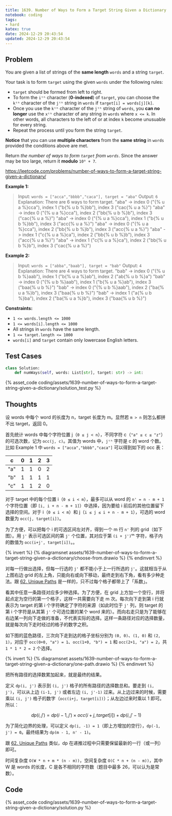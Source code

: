 ```yaml
---
title: 1639. Number of Ways to Form a Target String Given a Dictionary
notebook: coding
tags:
- hard
katex: true
date: 2024-12-29 20:43:54
updated: 2024-12-29 20:43:54
---
```

## Problem

You are given a list of strings of the **same length** `words` and a string `target`.

Your task is to form `target` using the given `words` under the following rules:

- `target` should be formed from left to right.
- To form the `iᵗʰ` character (**0-indexed**) of `target`, you can choose the `kᵗʰ` character of the `jᵗʰ` string in `words` if `target[i] = words[j][k]`.
- Once you use the `kᵗʰ` character of the `jᵗʰ` string of `words`, you **can no longer** use the `xᵗʰ` character of any string in `words` where `x <= k`. In other words, all characters to the left of or at index `k` become unusuable for every string.
- Repeat the process until you form the string `target`.

**Notice** that you can use **multiple characters** from the **same string** in `words` provided the conditions above are met.

Return _the number of ways to form `target` from `words`_. Since the answer may be too large, return it **modulo** `10⁹ + 7`.

<https://leetcode.com/problems/number-of-ways-to-form-a-target-string-given-a-dictionary/>

**Example 1:**

> Input: `words = ["acca","bbbb","caca"], target = "aba"`
> Output: `6`
> Explanation: There are 6 ways to form target.
> "aba" -> index 0 ("{% u a %}cca"), index 1 ("b{% u b %}bb"), index 3 ("cac{% u a %}")
> "aba" -> index 0 ("{% u a %}cca"), index 2 ("bb{% u b %}b"), index 3 ("cac{% u a %}")
> "aba" -> index 0 ("{% u a %}cca"), index 1 ("b{% u b %}bb"), index 3 ("acc{% u a %}")
> "aba" -> index 0 ("{% u a %}cca"), index 2 ("bb{% u b %}b"), index 3 ("acc{% u a %}")
> "aba" -> index 1 ("c{% u a %}ca"), index 2 ("bb{% u b %}b"), index 3 ("acc{% u a %}")
> "aba" -> index 1 ("c{% u a %}ca"), index 2 ("bb{% u b %}b"), index 3 ("cac{% u a %}")

**Example 2:**

> Input: `words = ["abba","baab"], target = "bab"`
> Output: `4`
> Explanation: There are 4 ways to form target.
> "bab" -> index 0 ("{% u b %}aab"), index 1 ("b{% u a %}ab"), index 2 ("ab{% u b %}a")
> "bab" -> index 0 ("{% u b %}aab"), index 1 ("b{% u a %}ab"), index 3 ("baa{% u b %}")
> "bab" -> index 0 ("{% u b %}aab"), index 2 ("ba{% u a %}b"), index 3 ("baa{% u b %}")
> "bab" -> index 1 ("a{% u b %}ba"), index 2 ("ba{% u a %}b"), index 3 ("baa{% u b %}")

**Constraints:**

- `1 <= words.length <= 1000`
- `1 <= words[i].length <= 1000`
- All strings in `words` have the same length.
- `1 <= target.length <= 1000`
- `words[i]` and `target` contain only lowercase English letters.

## Test Cases

``` python
class Solution:
    def numWays(self, words: List[str], target: str) -> int:
```

{% asset_code coding/assets/1639-number-of-ways-to-form-a-target-string-given-a-dictionary/solution_test.py %}

## Thoughts

设 words 中每个 word 的长度为 n，target 长度为 m。显然若 `m > n` 则怎么都拼不出 target，返回 0。

首先统计 words 中每个字符位置 j（`0 ≤ j < n`），不同字符 c（`"a" ≤ c ≤ "z"`）的可选次数，记为 `occ(j, c)`。其值为 words 中，`jᵗʰ` 字符是 c 的 word 个数。比如 Example 1 中 `words = ["acca","bbbb","caca"]` 可以得到如下的 occ 表：

| c   | 0 | 1 | 2 | 3 |
|-----|---|---|---|---|
| "a" | 1 | 1 | 0 | 2 |
| "b" | 1 | 1 | 1 | 1 |
| "c" | 1 | 1 | 2 | 0 |

对于 target 中的每个位置 i（`0 ≤ i < m`），最多可以从 word 的 `n' = n - m + 1` 个字符位置（即 `[i, i + n - m + 1]`）中选择，因为要给 i 前后的其他位置留下选择的空间。对于 i（`0 ≤ i < m`）和 j（`i ≤ j ≤ i + n - m + 1`），可选的 word 数量为 `occ(j, target[i])`。

为了方便，可以把每个 i 的可选区间左对齐，得到一个 m 行 `n'` 列的 grid（如下图）。用 `j'` 表示可选区间的第 `j'` 个位置，其对应于第 `(i + j')`ᵗʰ 字符，格子内的数值为 `occ(i+j', target[i])`。。

{% invert %}
{% diagramsnet assets/1639-number-of-ways-to-form-a-target-string-given-a-dictionary/choose-from.drawio %}
{% endinvert %}

对每一行做出选择，但每一行选的 `j'` 都不能小于上一行所选的 `j'`。这就相当于从上图右边 grid 的左上角，只能向右或向下移动，最终走到右下角，看有多少种走法。跟 [62. Unique Paths](62-unique-paths) 是一样的，只不过每个格子都带上了「系数」。

看其中任意一条路径对应多少种选择。为了方便，在 grid 上方加一个空行，并将起点定为空行的第一个格子，这样一共需要向下走 m 次。每次向下走到第 i 行就表示为 target 的第 i 个字符确定了字符的来源（如此时位于 `j'` 列，则 target 的第 i 个字符是从其第 `j'` 个可选位置的某个 word 来的）。而向右走只是为了能够在右边某一列向下走做的准备，不代表实际的选择。这样一条路径对应的选择数量，就是每次向下走时经过的格子的数字之积。

如下图的蓝色路径，三次向下走到达的格子坐标分别为 `(0, 0)`、`(1, 0)` 和 `(2, 1)`，对应于 `occ(0+0, "a") = 1`、`occ(1+0, "b") = 1` 和 `occ(2+1, "a") = 2`，共 `1 * 1 * 2 = 2` 个选择。

{% invert %}
{% diagramsnet assets/1639-number-of-ways-to-form-a-target-string-given-a-dictionary/one-path.drawio %}
{% endinvert %}

把所有路径的选择数累加起来，就是最终的结果。

定义 `dp(i, j')` 表示到 `(i, j')` 格子的所有路径的选择数总和。要走到 `(i, j')`，可以从上边 `(i-1, j')` 或者左边 `(i, j'-1)` 过来。从上边过来的时候，需要乘以 `(i, j')` 格子的数字（`occ(i+j, target[i])`）；从左边过来时乘以 1 即可。所以：

$$
dp(i,j')=dp(i-1,j')\times occ(i+j, target[i])+dp(i,j'-1)
$$

为了简化边界的处理，可以定义 `dp(i, -1) = 1`（即上方增加的空行），`dp(-1, j') = 0`。最终结果为 `dp(m - 1, n' - 1)`。

跟 [62. Unique Paths](62-unique-paths) 类似，dp 在递推过程中只需要保留最新的一行（或一列）即可。

时间复杂度 `O(W * n + m * (n - m))`，空间复杂度 `O(C * n + (n - m))`，其中 W 是 words 的长度，C 是各不相同的字符数（题目中最多 26，可以认为是常数）。

## Code

{% asset_code coding/assets/1639-number-of-ways-to-form-a-target-string-given-a-dictionary/solution.py %}
